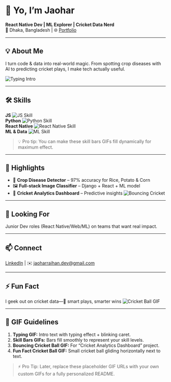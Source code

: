 # 👋 Yo, I’m Jaohar
**React Native Dev | ML Explorer | Cricket Data Nerd**  
📍 Dhaka, Bangladesh | 🌐 [Portfolio](https://jaoharraihan.github.io)

---

## 💡 About Me
I turn code & data into real-world magic. From spotting crop diseases with AI to predicting cricket plays, I make tech actually useful.

![Typing Intro](https://media.giphy.com/media/l0HlNQ03J5JxX6lva/giphy.gif)

---

## 🛠️ Skills

**JS** ![JS Skill](https://media.giphy.com/media/3o7aD2saalBwwftBIY/giphy.gif)  
**Python** ![Python Skill](https://media.giphy.com/media/3o7TKtnuHOHHUjR38Y/giphy.gif)  
**React Native** ![React Native Skill](https://media.giphy.com/media/xT0GqFuoUgwDhIRZk0/giphy.gif)  
**ML & Data** ![ML Skill](https://media.giphy.com/media/l0Exk8EUzSLsrErEQ/giphy.gif)

> 💡 Pro tip: You can make these skill bars GIFs fill dynamically for maximum effect.

---

## 🚀 Highlights

- 🌾 **Crop Disease Detector** – 97% accuracy for Rice, Potato & Corn  
- 🖼️ **Full-stack Image Classifier** – Django + React + ML model  
- 🏏 **Cricket Analytics Dashboard** – Predictive insights ![Bouncing Cricket](https://media.giphy.com/media/3ohzdYJK1wAdPWVk88/giphy.gif)

---

## 🎯 Looking For
Junior Dev roles (React Native/Web/ML) on teams that want real impact.

---

## 📫 Connect
[LinkedIn](https://www.linkedin.com/in/jaoharraihan) | ✉️ jaoharraihan.dev@gmail.com

---

## ⚡ Fun Fact
I geek out on cricket data—🏏 smart plays, smarter wins ![Cricket Ball GIF](https://media.giphy.com/media/3o7TKO5bhO5NRL2mR6/giphy.gif)

---

## 🔗 GIF Guidelines

1. **Typing GIF:** Intro text with typing effect + blinking caret.  
2. **Skill Bars GIFs:** Bars fill smoothly to represent your skill levels.  
3. **Bouncing Cricket Ball GIF:** For “Cricket Analytics Dashboard” project.  
4. **Fun Fact Cricket Ball GIF:** Small cricket ball gliding horizontally next to text.  

> ⚡ Pro Tip: Later, replace these placeholder GIF URLs with your own custom GIFs for a fully personalized README.
